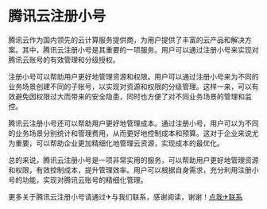# 腾讯云注册小号

腾讯云作为国内领先的云计算服务提供商，为用户提供了丰富的云产品和解决方案。其中，腾讯云注册小号是其重要的一项服务。用户可以通过注册小号来实现对腾讯云账号的有效管理和分级授权。

注册小号可以帮助用户更好地管理资源和权限。用户可以通过注册小号来为不同的业务场景创建不同的子账号，以实现对资源和权限的分级管理。这样一来，可以有效避免因权限过大而带来的安全隐患，同时也方便了对不同业务场景的管理和监控。

腾讯云注册小号还可以帮助用户更好地管理成本。通过注册小号，用户可以为不同的业务场景分别统计和管理费用，从而更好地控制成本和预算。这对于企业来说尤为重要，可以帮助企业更加精细化地管理云资源，实现成本的最优化。

总的来说，腾讯云注册小号是一项非常实用的服务，可以帮助用户更好地管理资源和权限，有效控制成本，提升管理效率。用户可以根据自身需求，充分利用注册小号的功能，实现对腾讯云账号的精细化管理。

更多关于腾讯云注册小号请通过✈与我们联系，感谢阅读，谢谢！[点我✈联系](https://c.k02.cc)